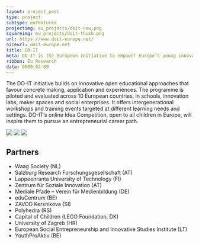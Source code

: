 ```yaml
---
layout: project_post
type: project
subtype: eufeatured
projectimg: eu_projects/doit-new.png
squareimg: eu_projects/doit-thumb.png
url: https://www.doit-europe.net/
niceurl: doit-europe.net
title: DO-IT 
meta: DO-IT is the European Initiative to empower Europe’s young innovators in an open digital world with the skills and tools they need from early on in life. The project empowers primary and secondary school pupils (6-16 years) alongside educators to apply open innovation methods, digital maker tools and collaboration skills to tackle societal problems.
ribbon: Eu Research
date: 0000-02-09
---
```


The DO-IT initiative builds on innovative open educational approaches that favour concrete making, application and experiences. The programme is piloted and evaluated across 10 European countries, in schools, innovation labs, maker spaces and social enterprises. It offers intergenerational workshops and training events targeted at different learning needs and settings. DO-IT’s online Idea Competition, open to all children in Europe, will inspire them to pursue an entrepreneurial career path.

<img src="{{site.baseurl}}{{ site.url }}/img/projects/eu_projects/doit-new.png">

<img src="{{site.baseurl}}{{ site.url }}/img/projects/eu_projects/doit-1.jpg">

<img src="{{site.baseurl}}{{ site.url }}/img/projects/eu_projects/doit-2.jpg">

## Partners

* Waag Society (NL)
* Salzburg Research Forschungsgesellschaft (AT)
* Lappeenranta University of Technology (FI)
* Zentrum für Soziale Innovation (AT)
* Mediale Pfade – Verein für Medienbildung (DE)
* eduCentrum (BE)
* ZAVOD Kersnikova (SI)
* Polyhedra (RS)
* Capital of Children (LEGO Foundation, DK)
* University of Zagreb (HR)
* European Social Entrepreneurship and Innovative Studies Institute (LT)
* YouthProAktiv (BE)
